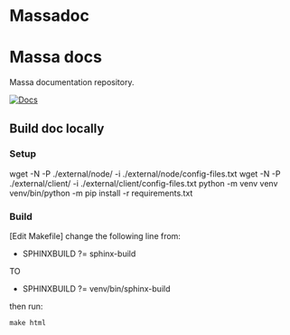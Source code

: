 # Massadoc
# Massa docs

Massa documentation repository.

[![Docs](https://img.shields.io/static/v1?label=massa&message=docs&color=blue)](https://docs.massa.net/)

## Build doc locally

### Setup
wget -N -P ./external/node/ -i ./external/node/config-files.txt
wget -N -P ./external/client/ -i ./external/client/config-files.txt
python -m venv venv
venv/bin/python -m pip install -r requirements.txt

### Build

[Edit Makefile] change the following line from:

* SPHINXBUILD   ?= sphinx-build

TO

* SPHINXBUILD   ?= venv/bin/sphinx-build

then run:

```commandline
make html
```
